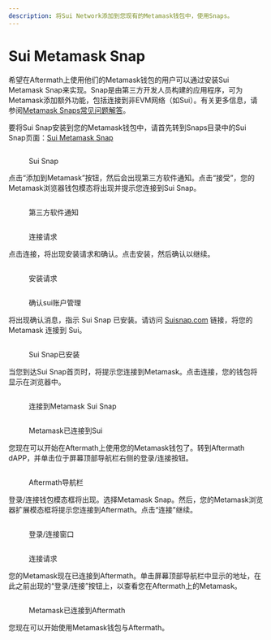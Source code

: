 ```yaml
---
description: 将Sui Network添加到您现有的Metamask钱包中，使用Snaps。
---
```


# Sui Metamask Snap

希望在Aftermath上使用他们的Metamask钱包的用户可以通过安装Sui Metamask Snap来实现。Snap是由第三方开发人员构建的应用程序，可为Metamask添加额外功能，包括连接到非EVM网络（如Sui）。有关更多信息，请参阅[Metamask Snaps常见问题解答](https://support.metamask.io/hc/en-us/articles/18245938714395-MetaMask-Snaps-FAQ)。

要将Sui Snap安装到您的Metamask钱包中，请首先转到Snaps目录中的Sui Snap页面：[Sui Metamask Snap](https://snaps.metamask.io/snap/npm/kunalabs-io/sui-metamask-snap/)

<figure><img src="../../.gitbook/assets/spaces_meKfXaQnIP3bbI1AdlVX_uploads_LS6jGMPmfftcqFxg7Y8S_Screenshot 2024-02-22 at 5.webp" alt=""><figcaption><p>Sui Snap</p></figcaption></figure>

点击“添加到Metamask”按钮，然后会出现第三方软件通知。点击“接受”，您的Metamask浏览器钱包模态将出现并提示您连接到Sui Snap。

<div>

<figure><img src="../../.gitbook/assets/spaces_meKfXaQnIP3bbI1AdlVX_uploads_SERcZ6DQnOGJX8cuf5TP_Screenshot 2024-02-22 at 5 (1).webp" alt=""><figcaption><p>第三方软件通知</p></figcaption></figure>

 

<figure><img src="../../.gitbook/assets/spaces_meKfXaQnIP3bbI1AdlVX_uploads_JkOKvMLEkK9TzR9AnAvm_Screenshot 2024-02-22 at 5.webp" alt=""><figcaption><p>连接请求</p></figcaption></figure>

</div>

点击连接，将出现安装请求和确认。点击安装，然后确认以继续。

<div>

<figure><img src="../../.gitbook/assets/spaces_meKfXaQnIP3bbI1AdlVX_uploads_h1dUZs4ZmrbzLZQoyhix_Screenshot 2024-02-22 at 5.webp" alt=""><figcaption><p>安装请求</p></figcaption></figure>

 

<figure><img src="../../.gitbook/assets/spaces_meKfXaQnIP3bbI1AdlVX_uploads_iGKXs7Rq3cgWK6VMpYv7_Screenshot 2024-02-22 at 5.webp" alt=""><figcaption><p>确认sui账户管理</p></figcaption></figure>

</div>

将出现确认消息，指示 Sui Snap 已安装。请访问 [Suisnap.com](https://suisnap.com/) 链接，将您的 Metamask 连接到 Sui。

<figure><img src="../../.gitbook/assets/spaces_meKfXaQnIP3bbI1AdlVX_uploads_my5ldZHSHe9lskxGEEFj_Screenshot 2024-02-22 at 5.webp" alt=""><figcaption><p>Sui Snap已安装</p></figcaption></figure>

当您到达Sui Snap首页时，将提示您连接到Metamask。点击连接，您的钱包将显示在浏览器中。

<div>

<figure><img src="../../.gitbook/assets/spaces_meKfXaQnIP3bbI1AdlVX_uploads_h9xg7jOZBFxbSXMW0svr_Screenshot 2024-02-22 at 5.webp" alt=""><figcaption><p>连接到Metamask Sui Snap</p></figcaption></figure>

 

<figure><img src="../../.gitbook/assets/spaces_meKfXaQnIP3bbI1AdlVX_uploads_2ThksoUV0niK6iGJrIPT_Screenshot 2024-02-22 at 5.webp" alt=""><figcaption><p>Metamask已连接到Sui</p></figcaption></figure>

</div>

您现在可以开始在Aftermath上使用您的Metamask钱包了。转到Aftermath dAPP，并单击位于屏幕顶部导航栏右侧的登录/连接按钮。

<figure><img src="../../.gitbook/assets/spaces_meKfXaQnIP3bbI1AdlVX_uploads_vCtmsMRQEnqzsGDleoQI_Screenshot 2024-02-22 at 5.webp" alt=""><figcaption><p>Aftermath导航栏</p></figcaption></figure>

登录/连接钱包模态框将出现。选择Metamask Snap。然后，您的Metamask浏览器扩展模态框将提示您连接到Aftermath。点击“连接”继续。

<div>

<figure><img src="../../.gitbook/assets/spaces_meKfXaQnIP3bbI1AdlVX_uploads_c8eGEnJ04xsTHDfc5owB_Screenshot 2024-02-22 at 5.webp" alt=""><figcaption><p>登录/连接窗口</p></figcaption></figure>

 

<figure><img src="../../.gitbook/assets/spaces_meKfXaQnIP3bbI1AdlVX_uploads_uQj5sMZtytKUr2iqP3zP_Screenshot 2024-02-22 at 6.webp" alt=""><figcaption><p>连接请求</p></figcaption></figure>

</div>

您的Metamask现在已连接到Aftermath。单击屏幕顶部导航栏中显示的地址，在此之前出现的“登录/连接”按钮上，以查看您在Aftermath上的Metamask。

<figure><img src="../../.gitbook/assets/spaces_meKfXaQnIP3bbI1AdlVX_uploads_CPcqfxN8ZPYGDtdCyKUQ_Screenshot 2024-02-22 at 6.webp" alt=""><figcaption><p>Metamask已连接到Aftermath</p></figcaption></figure>

您现在可以开始使用Metamask钱包与Aftermath。
